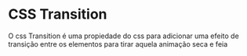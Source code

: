 <h1>CSS Transition</h1>

<p>O css Transition é uma propiedade do css para adicionar uma efeito de transição entre os elementos para tirar aquela animação seca e feia</p>
